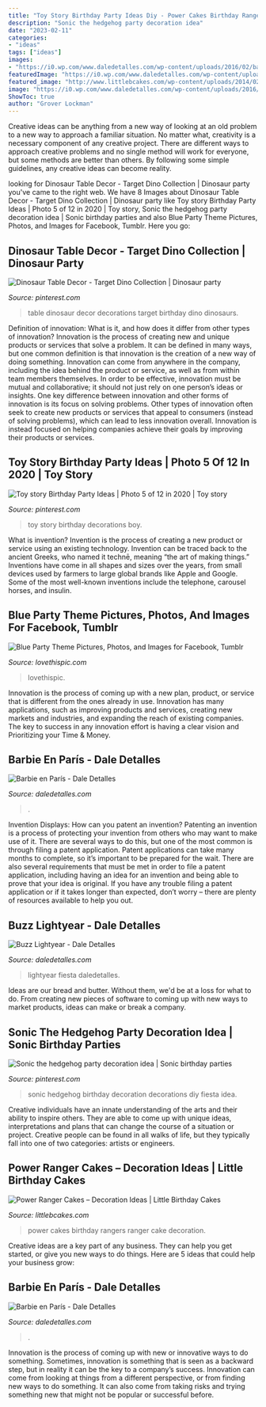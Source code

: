 ```yaml
---
title: "Toy Story Birthday Party Ideas Diy - Power Cakes Birthday Rangers Ranger Cake Decoration"
description: "Sonic the hedgehog party decoration idea"
date: "2023-02-11"
categories:
- "ideas"
tags: ["ideas"]
images:
- "https://i0.wp.com/www.daledetalles.com/wp-content/uploads/2016/02/barbie-en-paris10.jpg"
featuredImage: "https://i0.wp.com/www.daledetalles.com/wp-content/uploads/2016/02/barbie-en-paris13.jpg"
featured_image: "http://www.littlebcakes.com/wp-content/uploads/2014/02/Power-Rangers-Birthday-Cakes.jpg"
image: "https://i0.wp.com/www.daledetalles.com/wp-content/uploads/2016/03/9-15.jpg?resize=696%2C522"
ShowToc: true
author: "Grover Lockman"
---
```



Creative ideas can be anything from a new way of looking at an old problem to a new way to approach a familiar situation. No matter what, creativity is a necessary component of any creative project. There are different ways to approach creative problems and no single method will work for everyone, but some methods are better than others. By following some simple guidelines, any creative ideas can become reality.

	

		
looking for Dinosaur Table Decor - Target Dino Collection | Dinosaur party you've came to the right web. We have 8 Images about Dinosaur Table Decor - Target Dino Collection | Dinosaur party like Toy story Birthday Party Ideas | Photo 5 of 12 in 2020 | Toy story, Sonic the hedgehog party decoration idea | Sonic birthday parties and also Blue Party Theme Pictures, Photos, and Images for Facebook, Tumblr. Here you go:
		
    
## Dinosaur Table Decor - Target Dino Collection | Dinosaur Party

<img loading=lazy src="https://i.pinimg.com/736x/6c/81/ad/6c81ad7b0a6ea7d5ed9fadf91b545d0a.jpg" onerror="this.onerror=null;this.src='https://tse2.mm.bing.net/th?id=OIP.zPJnhwwcW1AWJROWUKvY2wHaJ3&amp;pid=15.1';" alt="Dinosaur Table Decor - Target Dino Collection | Dinosaur party">

_Source: pinterest.com_

>table dinosaur decor decorations target birthday dino dinosaurs. 

	

Definition of innovation: What is it, and how does it differ from other types of innovation?
Innovation is the process of creating new and unique products or services that solve a problem. It can be defined in many ways, but one common definition is that innovation is the creation of a new way of doing something. Innovation can come from anywhere in the company, including the idea behind the product or service, as well as from within team members themselves. In order to be effective, innovation must be mutual and collaborative; it should not just rely on one person’s ideas or insights. 
One key difference between innovation and other forms of innovation is its focus on solving problems. Other types of innovation often seek to create new products or services that appeal to consumers (instead of solving problems), which can lead to less innovation overall. Innovation is instead focused on helping companies achieve their goals by improving their products or services.

    
## Toy Story Birthday Party Ideas | Photo 5 Of 12 In 2020 | Toy Story

<img loading=lazy src="https://i.pinimg.com/736x/57/82/db/5782dbc8d3ee08388f049681697b1b28.jpg" onerror="this.onerror=null;this.src='https://tse2.mm.bing.net/th?id=OIP.HH_ykKCTzwVLaORd1DX1hwHaLH&amp;pid=15.1';" alt="Toy story Birthday Party Ideas | Photo 5 of 12 in 2020 | Toy story">

_Source: pinterest.com_

>toy story birthday decorations boy. 

	

What is invention?
Invention is the process of creating a new product or service using an existing technology. Invention can be traced back to the ancient Greeks, who named it technē, meaning “the art of making things.” Inventions have come in all shapes and sizes over the years, from small devices used by farmers to large global brands like Apple and Google. Some of the most well-known inventions include the telephone, carousel horses, and insulin.

    
## Blue Party Theme Pictures, Photos, And Images For Facebook, Tumblr

<img loading=lazy src="https://www.lovethispic.com/uploaded_images/124354-Blur-Party-Theme.jpg" onerror="this.onerror=null;this.src='https://tse3.mm.bing.net/th?id=OIP.AN-9n-kIXtFpW0xYsVJ3uAHaKk&amp;pid=15.1';" alt="Blue Party Theme Pictures, Photos, and Images for Facebook, Tumblr">

_Source: lovethispic.com_

>lovethispic. 

	

Innovation is the process of coming up with a new plan, product, or service that is different from the ones already in use. Innovation has many applications, such as improving products and services, creating new markets and industries, and expanding the reach of existing companies. The key to success in any innovation effort is having a clear vision and Prioritizing your Time & Money.

    
## Barbie En París - Dale Detalles

<img loading=lazy src="https://i0.wp.com/www.daledetalles.com/wp-content/uploads/2016/02/barbie-en-paris10.jpg" onerror="this.onerror=null;this.src='https://tse1.mm.bing.net/th?id=OIP.1FEJTwm20nWyYxMnGOVpFAHaFj&amp;pid=15.1';" alt="Barbie en París - Dale Detalles">

_Source: daledetalles.com_

>. 

	

Invention Displays: How can you patent an invention?
Patenting an invention is a process of protecting your invention from others who may want to make use of it. There are several ways to do this, but one of the most common is through filing a patent application. Patent applications can take many months to complete, so it’s important to be prepared for the wait. There are also several requirements that must be met in order to file a patent application, including having an idea for an invention and being able to prove that your idea is original. If you have any trouble filing a patent application or if it takes longer than expected, don’t worry – there are plenty of resources available to help you out.

    
## Buzz Lightyear - Dale Detalles

<img loading=lazy src="https://i0.wp.com/www.daledetalles.com/wp-content/uploads/2016/03/9-15.jpg?resize=696%2C522" onerror="this.onerror=null;this.src='https://tse4.mm.bing.net/th?id=OIP.37jLgFJXH-jRWRC5z9qUQgHaFj&amp;pid=15.1';" alt="Buzz Lightyear - Dale Detalles">

_Source: daledetalles.com_

>lightyear fiesta daledetalles. 

	

Ideas are our bread and butter. Without them, we'd be at a loss for what to do. From creating new pieces of software to coming up with new ways to market products, ideas can make or break a company.

    
## Sonic The Hedgehog Party Decoration Idea | Sonic Birthday Parties

<img loading=lazy src="https://i.pinimg.com/736x/3b/1c/4d/3b1c4d06e4af4aba58cd22d3c160e47b.jpg" onerror="this.onerror=null;this.src='https://tse2.mm.bing.net/th?id=OIP.DBxz8PHueuzyENkOeVmJjwHaJ3&amp;pid=15.1';" alt="Sonic the hedgehog party decoration idea | Sonic birthday parties">

_Source: pinterest.com_

>sonic hedgehog birthday decoration decorations diy fiesta idea. 

	

Creative individuals have an innate understanding of the arts and their ability to inspire others. They are able to come up with unique ideas, interpretations and plans that can change the course of a situation or project. Creative people can be found in all walks of life, but they typically fall into one of two categories: artists or engineers.

    
## Power Ranger Cakes – Decoration Ideas | Little Birthday Cakes

<img loading=lazy src="http://www.littlebcakes.com/wp-content/uploads/2014/02/Power-Rangers-Birthday-Cakes.jpg" onerror="this.onerror=null;this.src='https://tse4.mm.bing.net/th?id=OIP.WZzCG-cirJpxCRmb5veHCgHaFj&amp;pid=15.1';" alt="Power Ranger Cakes – Decoration Ideas | Little Birthday Cakes">

_Source: littlebcakes.com_

>power cakes birthday rangers ranger cake decoration. 

	

Creative ideas are a key part of any business. They can help you get started, or give you new ways to do things. Here are 5 ideas that could help your business grow:

    
## Barbie En París - Dale Detalles

<img loading=lazy src="https://i0.wp.com/www.daledetalles.com/wp-content/uploads/2016/02/barbie-en-paris13.jpg" onerror="this.onerror=null;this.src='https://tse3.mm.bing.net/th?id=OIP.IF8caZ9lWMuALwXHtFvN4gHaLI&amp;pid=15.1';" alt="Barbie en París - Dale Detalles">

_Source: daledetalles.com_

>. 

	

Innovation is the process of coming up with new or innovative ways to do something. Sometimes, innovation is something that is seen as a backward step, but in reality it can be the key to a company’s success. Innovation can come from looking at things from a different perspective, or from finding new ways to do something. It can also come from taking risks and trying something new that might not be popular or successful before.

